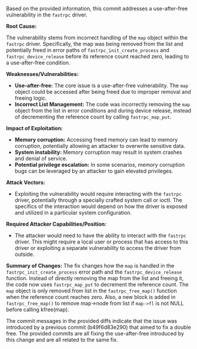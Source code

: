 Based on the provided information, this commit addresses a use-after-free vulnerability in the `fastrpc` driver.

**Root Cause:**

The vulnerability stems from incorrect handling of the `map` object within the `fastrpc` driver. Specifically, the map was being removed from the list and potentially freed in error paths of `fastrpc_init_create_process` and `fastrpc_device_release` before its reference count reached zero, leading to a use-after-free condition.

**Weaknesses/Vulnerabilities:**

- **Use-after-free:** The core issue is a use-after-free vulnerability. The `map` object could be accessed after being freed due to improper removal and freeing logic.
- **Incorrect List Management:** The code was incorrectly removing the `map` object from the list in error conditions and during device release, instead of decrementing the reference count by calling `fastrpc_map_put`.

**Impact of Exploitation:**

- **Memory corruption:** Accessing freed memory can lead to memory corruption, potentially allowing an attacker to overwrite sensitive data.
- **System instability:** Memory corruption may result in system crashes and denial of service.
- **Potential privilege escalation:** In some scenarios, memory corruption bugs can be leveraged by an attacker to gain elevated privileges.

**Attack Vectors:**

- Exploiting the vulnerability would require interacting with the `fastrpc` driver, potentially through a specially crafted system call or ioctl. The specifics of the interaction would depend on how the driver is exposed and utilized in a particular system configuration.

**Required Attacker Capabilities/Position:**

- The attacker would need to have the ability to interact with the `fastrpc` driver. This might require a local user or process that has access to this driver or exploiting a separate vulnerability to access the driver from outside.

**Summary of Changes:**
The fix changes how the `map` is handled in the `fastrpc_init_create_process` error path and the `fastrpc_device_release` function. Instead of directly removing the map from the list and freeing it, the code now uses `fastrpc_map_put` to decrement the reference count. The `map` object is only removed from list in the `fastrpc_free_map()` function when the reference count reaches zero. Also, a new block is added in `fastrpc_free_map()` to remove map->node from list if `map->fl` is not NULL before calling kfree(map).

The commit messages in the provided diffs indicate that the issue was introduced by a previous commit (b49f6d83e290) that aimed to fix a double free. The provided commits are all fixing the use-after-free introduced by this change and are all related to the same fix.